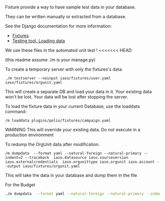 Fixture provide a way to have sample test data in your database.

They can be written manually or extracted from a database.

See the Django documentation for more information:
* [Fixtures](https://docs.djangoproject.com/en/4.1/howto/initial-data/)
* [Testing tool. Loading data](https://docs.djangoproject.com/en/4.1/topics/testing/tools/#topics-testing-fixtures)

We use these files in the automated unit test !
<<<<<<< HEAD
    
(this readme assume ./m is your manage.py)


To create a temporary server with only the fixtures's data:
```
./m testserver --noinput iaso/fixtures/user.yaml  iaso/fixtures/orgunit.yaml
```
This will create a separate DB and load your data in it. Your existing data won't be lost. Your data will be lost after stopping the server.


To load the fixture data in your current Database, use the loaddata command:
```
/m loaddata plugins/polio/fixtures/campaign.yaml
```

WARNING This will override your existing data. Do not execute in a production environment



To redump the OrgUnit data after modification. 
```
/m dumpdata  --format yaml --natural-foreign --natural-primary --indent=2 --traceback  iaso.datasource iaso.sourceversion iaso.externalcredentials  iaso.orgunittype iaso.orgunit iaso.account --output iaso/fixtures/orgunit.yaml
```
This will take the data in your database and dump them in the file


For the Budget
```bash
./m dumpdata  --format yaml --natural-foreign --natural-primary --indent=2 --traceback  iaso.team polio.workflowmodel --output iaso/fixtures/polio/budget.yaml
```
